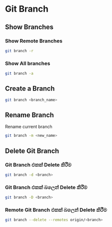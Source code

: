# Git Branch

## Show Branches

### Show Remote Branches
```bash
git branch -r
```

### Show All branches
```bash
git branch -a
```

## Create a Branch
```bash
git branch <branch_name>
```

## Rename Branch
Rename current branch
```bash
git branch -m <new_name>
```

## Delete Git Branch

### Git Branch එකක් Delete කිරීම
```bash
git branch -d <branch>
```

### Git Branch එකක් බලෙන් Delete කිරීම
```bash
git branch -D <branch>
```

### Remote Git Branch එකක් බලෙන් Delete කිරීම
```bash
git branch --delete --remotes origin/<branch>
```
